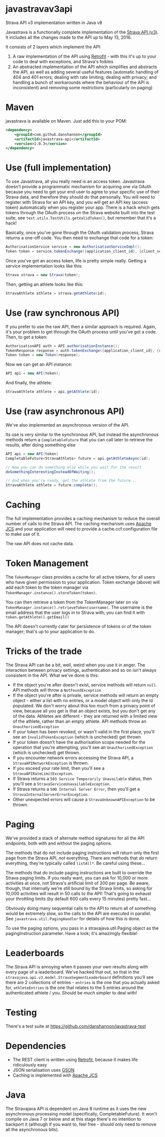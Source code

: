 javastravav3api
===============

Strava API v3 implementation written in Java v8

Javastrava is a functionally complete implementation of the [Strava API (v3)](http://strava.github.io/api/). It includes all the changes made to the API up to May 13, 2016.

It consists of 2 layers which implement the API:

1. A raw implementation of the API using [Retrofit](http://square.github.io/retrofit/) - with this it's up to your code to deal with exceptions, and Strava's foibles
2. An abstracted implementation of the API which simplifies and abstracts the API, as well as adding several useful features (automatic handling of 404 and 401 errors; dealing with rate limiting; dealing with privacy; and handling a bunch of workarounds where the behaviour of the API is inconsistent) and removing some restrictions (particularly on paging)

Maven
=====
javastrava is available on Maven. Just add this to your POM:

```xml
<dependency>
	<groupId>com.github.danshannon</groupId>
	<artifactId>javastrava-api</artifactId>
	<version>1.0.3</version>
</dependency>
```

Use (full implementation)
=========================
To use Javastrava, all you really need is an access token. Javastrava doesn't provide a programmatic mechanism for acquiring one via OAuth because you need to get your end user to agree to your specific use of their Strava data, and therefore they should do that personally. You will need to register with Strava for an API key, and you will get an API key (access token) automatically when you register your app. There is a hack which gets tokens through the OAuth process on the Strava website built into the test suite, see `test.utils.TestUtils.getValidToken()`, but remember that it's a hack!

Basically, once you've gone through the OAuth validation process, Strava returns a one-off code. You then need to exchange that code for a token:

```java
AuthorisationService service = new AuthorisationServiceImpl();
Token token = service.tokenExchange({application_client_id}, {client_secret}, code);
```

Once you've got an access token, life is pretty simple really. Getting a service implementation looks like this:

```java
Strava strava = new Strava(token);
```

Then, getting an athlete looks like this:

```java
StravaAthlete athlete = strava.getAthlete(id);
```

Use (raw synchronous API)
=============
If you prefer to use the raw API, then a similar approach is required. Again, it's your problem to get through the OAuth process until you've got a code. Then, to get a token:

```java
AuthorisationAPI auth = API.authorisationInstance();
TokenResponse response = auth.tokenExchange({application_client_id}, {client_secret}, code);
Token token = new Token(response);
```

Now we can get an API instance:

```java
API api = new API(token);
```

And finally, the athlete:

```java
StravaAthlete athlete = api.getAthlete(id);
```

Use (raw asynchronous API)
==========================
We've also implemented an asynchronous version of the API. 

Its use is very similar to the synchronous API, but instead the asynchronous methods return a `CompletableFuture` that you can call later to retrieve the results, after doing something else

```java
API api = new API(token)
CompletableFuture<StravaAthlete> future = api.getAthleteAsync(id);

// Now you can do something else while you wait for the result
doSomethingInterestingInsteadOfWaiting();

// And when you're ready, get the athlete from the future...
StravaAthlete athlete = future.complete();
```

Caching
=======
The full implementation provides a caching mechanism to reduce the overall number of calls to the Strava API. The caching mechanism uses [Apache JCS](https://commons.apache.org/proper/commons-jcs/) and your application will need to provide a cache.ccf configuration file to make use of it.

The raw API does not cache data.

Token Management
================
The `TokenManager` class provides a cache for all active tokens, for all users who have given permission to your application. Token exchange (above) will add each token to the token manager via `TokenManager.instance().storeToken(token)`.

You can then retrieve a token from the TokenManager later on via `TokenManager.instance().retrieveToken(username)`. The username is the email address that the user logs in to Strava with; you can find it with `token.getAthlete().getEmail()`

The API doesn't currently cater for persistence of tokens or of the token manager; that's up to your application to do.

Tricks of the trade
===================
The Strava API can be a bit, well, weird when you use it in anger. The interaction between privacy settings, authentication and so on isn't always consistent in the API. What we've done is this:

- If the object you're after doesn't exist, service methods will return `null`. API methods will throw a `NotFoundException`
- If the object you're after is private, service methods will return an empty object - either a list with no entries, or a model object with only the id populated. We don't worry about this too much from a privacy point of view, because all you get is that an object exists, but you don't get any of the data. Athletes are different - they are returned with a limited view of the athlete, rather than an empty athlete. API methods throw an `UnauthorisedException`
- If your token has been revoked, or wasn't valid in the first place, you'll see an `InvalidTokenException` (which is unchecked) get thrown
- If your token doesn't have the authorisation scope needed for the operation that you're attempting, you'll see an `UnauthorisedException` (which is unchecked) get thrown.
- If you encounter network errors accessing the Strava API, a `StravaAPINetworkException` is thrown.
- If you exceed your rate limit, then you'll see a `StravaAPIRateLimitException`.
- If Strava returns a `503 Service Temporarily Unavailable` status, then you'll see a `StravaServiceUnavailableException`.
- If Strava returns a `500 Internal Server Error`, then you'll get a `StravaInternalServerErrorException`.
- Other unexpected errors will cause a `StravaUnknownAPIException` to be thrown.

Paging
======
We've provided a stack of alternate method signatures for all the API endpoints, both with and without the paging options. 

The methods that do not include paging instructions will return only the first page from the Strava API, *not* everything. There are methods that *do* return everything, they're typically called `listAll*`. Be careful using these...

The methods that do include paging instructions are built to override the Strava paging limits. If you really want, you can ask for 10,000 or more activities at once, not Strava's artificial limit of 200 per page. Be aware, though, that internally we're still bound by the Strava limits, so asking for 10,000 activities will result in 50 calls to the API! That's going to exhaust your throttling limits (by default 600 calls every 15 minutes) pretty fast...

Obviously doing many sequential calls to the API to return all of something would be extremely slow, so the calls to the API are executed in parallel. See `javastrava.util.PagingHandler` for details of how this is done.

To use the paging options, you pass in a stravajava.util.Paging object as the pagingInstruction parameter. Have a look; it's amazimgly flexible!

Leaderboards
============
The Strava API is annoying when it passes your own results along with every page of a leaderboard. We've hacked that out, so that in the `stravajava.api.v3.model.StravaSegmentLeaderboard` definitions you'll see there are 2 collections of entries - <code>entries</code> is the one that you actually asked for, <code>athleteEntries</code> is the one that relates to the 5 entries around the authenticated athlete / you. Should be *much* simpler to deal with!

Testing
=======
There's a test suite at https://github.com/danshannon/javastrava-test

Dependencies
============
- The REST client is written using [Retrofit](http://square.github.io/retrofit/), because it makes life ridiculously easy
- JSON serialisation uses [GSON](https://code.google.com/p/google-gson/)
- Caching is implemented with [Apache JCS](https://commons.apache.org/proper/commons-jcs/)

Java
====
The Stravajava API is dependent on Java 8 runtime as it uses the new asynchronous processing model (specifically, CompletableFuture). It won't compile on Java 7 or below and at this stage there's no intention to backport it (although if you want to, feel free - should only need to remove all the asynchronous bits).
